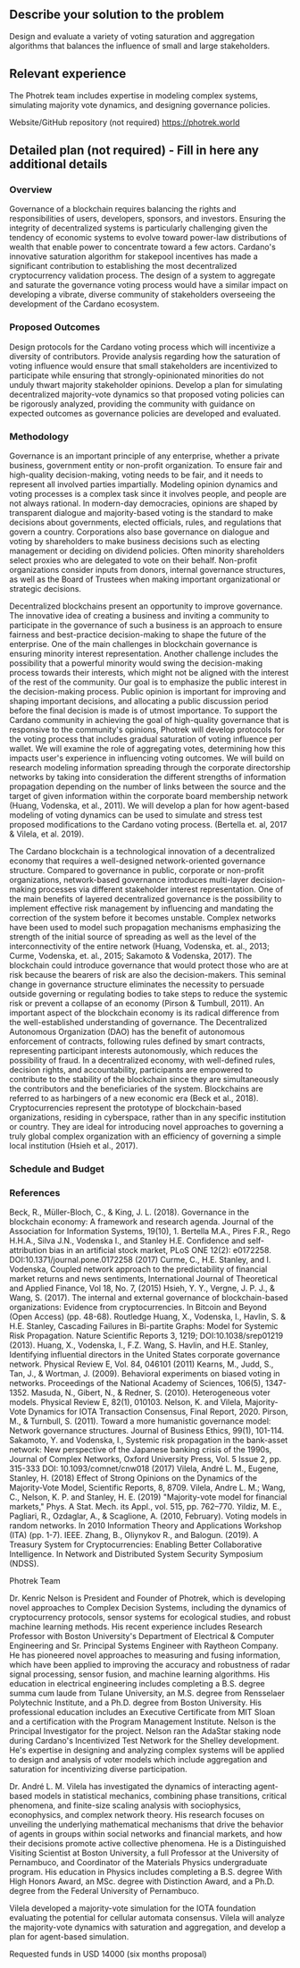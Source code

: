 ## Describe your solution to the problem
Design and evaluate a variety of voting saturation and aggregation algorithms that balances the influence of small and large stakeholders.

## Relevant experience
The Photrek team includes expertise in modeling complex systems, simulating majority vote dynamics, and designing governance policies.

Website/GitHub repository (not required) https://photrek.world
## Detailed plan (not required) - Fill in here any additional details
### Overview

Governance of a blockchain requires balancing the rights and responsibilities of users, developers, sponsors, and investors. Ensuring the integrity of decentralized systems is particularly challenging given the tendency of economic systems to evolve toward power-law distributions of wealth that enable power to concentrate toward a few actors. Cardano's innovative saturation algorithm for stakepool incentives has made a significant contribution to establishing the most decentralized cryptocurrency validation process. The design of a system to aggregate and saturate the governance voting process would have a similar impact on developing a vibrate, diverse community of stakeholders overseeing the development of the Cardano ecosystem.

### Proposed Outcomes

Design protocols for the Cardano voting process which will incentivize a diversity of contributors.
Provide analysis regarding how the saturation of voting influence would ensure that small stakeholders are incentivized to participate while ensuring that strongly-opinionated minorities do not unduly thwart majority stakeholder opinions.
Develop a plan for simulating decentralized majority-vote dynamics so that proposed voting policies can be rigorously analyzed, providing the community with guidance on expected outcomes as governance policies are developed and evaluated.

### Methodology

Governance is an important principle of any enterprise, whether a private business, government entity or non-profit organization. To ensure fair and high-quality decision-making, voting needs to be fair, and it needs to represent all involved parties impartially. Modeling opinion dynamics and voting processes is a complex task since it involves people, and people are not always rational. In modern-day democracies, opinions are shaped by transparent dialogue and majority-based voting is the standard to make decisions about governments, elected officials, rules, and regulations that govern a country. Corporations also base governance on dialogue and voting by shareholders to make business decisions such as electing management or deciding on dividend policies. Often minority shareholders select proxies who are delegated to vote on their behalf. Non-profit organizations consider inputs from donors, internal governance structures, as well as the Board of Trustees when making important organizational or strategic decisions.

Decentralized blockchains present an opportunity to improve governance. The innovative idea of creating a business and inviting a community to participate in the governance of such a business is an approach to ensure fairness and best-practice decision-making to shape the future of the enterprise. One of the main challenges in blockchain governance is ensuring minority interest representation. Another challenge includes the possibility that a powerful minority would swing the decision-making process towards their interests, which might not be aligned with the interest of the rest of the community. Our goal is to emphasize the public interest in the decision-making process. Public opinion is important for improving and shaping important decisions, and allocating a public discussion period before the final decision is made is of utmost importance.
To support the Cardano community in achieving the goal of high-quality governance that is responsive to the community's opinions, Photrek will develop protocols for the voting process that includes gradual saturation of voting influence per wallet. We will examine the role of aggregating votes, determining how this impacts user's experience in influencing voting outcomes. We will build on research modeling information spreading through the corporate directorship networks by taking into consideration the different strengths of information propagation depending on the number of links between the source and the target of given information within the corporate board membership network (Huang, Vodenska, et al., 2011). We will develop a plan for how agent-based modeling of voting dynamics can be used to simulate and stress test proposed modifications to the Cardano voting process. (Bertella et. al, 2017 & Vilela, et al. 2019).

The Cardano blockchain is a technological innovation of a decentralized economy that requires a well-designed network-oriented governance structure. Compared to governance in public, corporate or non-profit organizations, network-based governance introduces multi-layer decision-making processes via different stakeholder interest representation. One of the main benefits of layered decentralized governance is the possibility to implement effective risk management by influencing and mandating the correction of the system before it becomes unstable. Complex networks have been used to model such propagation mechanisms emphasizing the strength of the initial source of spreading as well as the level of the interconnectivity of the entire network (Huang, Vodenska, et. al., 2013; Curme, Vodenska, et. al., 2015; Sakamoto & Vodenska, 2017). The blockchain could introduce governance that would protect those who are at risk because the bearers of risk are also the decision-makers. This seminal change in governance structure eliminates the necessity to persuade outside governing or regulating bodies to take steps to reduce the systemic risk or prevent a collapse of an economy (Pirson & Tumbull, 2011).
An important aspect of the blockchain economy is its radical difference from the well-established understanding of governance.
The Decentralized Autonomous Organization (DAO) has the benefit of autonomous enforcement of contracts, following rules defined by smart contracts, representing participant interests autonomously, which reduces the possibility of fraud. In a decentralized economy, with well-defined rules, decision rights, and accountability, participants are empowered to contribute to the stability of the blockchain since they are simultaneously the contributors and the beneficiaries of the system. Blockchains are referred to as harbingers of a new economic era (Beck et al., 2018). Cryptocurrencies represent the prototype of blockchain-based organizations, residing in cyberspace, rather than in any specific institution or country. They are ideal for introducing novel approaches to governing a truly global complex organization with an efficiency of governing a simple local institution (Hsieh et al., 2017).

### Schedule and Budget

### References

Beck, R., Müller-Bloch, C., & King, J. L. (2018). Governance in the blockchain economy: A framework and research agenda. Journal of the Association for Information Systems, 19(10), 1.
Bertella M.A., Pires F.R., Rego H.H.A., Silva J.N., Vodenska I., and Stanley H.E. Confidence and self-attribution bias in an artificial stock market, PLoS ONE 12(2): e0172258. DOI:10.1371/journal.pone.0172258 (2017)
Curme, C., H.E. Stanley, and I. Vodenska, Coupled network approach to the predictability of financial market returns and news sentiments, International Journal of Theoretical and Applied Finance, Vol 18, No. 7, (2015)
Hsieh, Y. Y., Vergne, J. P. J., & Wang, S. (2017). The internal and external governance of blockchain-based organizations: Evidence from cryptocurrencies. In Bitcoin and Beyond (Open Access) (pp. 48-68). Routledge
Huang, X., Vodenska, I., Havlin, S. & H.E. Stanley, Cascading Failures in Bi-partite Graphs: Model for Systemic Risk Propagation. Nature Scientific Reports 3, 1219; DOI:10.1038/srep01219 (2013).
Huang, X., Vodenska, I., F.Z. Wang, S. Havlin, and H.E. Stanley, Identifying influential directors in the United States corporate governance network. Physical Review E, Vol. 84, 046101 (2011)
Kearns, M., Judd, S., Tan, J., & Wortman, J. (2009). Behavioral experiments on biased voting in networks. Proceedings of the National Academy of Sciences, 106(5), 1347-1352.
Masuda, N., Gibert, N., & Redner, S. (2010). Heterogeneous voter models. Physical Review E, 82(1), 010103.
Nelson, K. and Vilela, Majority-Vote Dynamics for IOTA Transaction Consensus, Final Report, 2020.
Pirson, M., & Turnbull, S. (2011). Toward a more humanistic governance model: Network governance structures. Journal of Business Ethics, 99(1), 101-114.
Sakamoto, Y. and Vodenska, I., Systemic risk propagation in the bank-asset network: New perspective of the Japanese banking crisis of the 1990s, Journal of Complex Networks, Oxford University Press, Vol. 5 Issue 2, pp. 315-333 DOI: 10.1093/comnet/cnw018 (2017)
Vilela, André L. M., Eugene, Stanley, H. (2018) Effect of Strong Opinions on the Dynamics of the Majority-Vote Model, Scientific Reports, 8, 8709.
Vilela, Andre L. M.; Wang, C., Nelson, K. P. and Stanley, H. E. (2019) "Majority-vote model for financial markets," Phys. A Stat. Mech. its Appl., vol. 515, pp. 762–770.
Yildiz, M. E., Pagliari, R., Ozdaglar, A., & Scaglione, A. (2010, February). Voting models in random networks. In 2010 Information Theory and Applications Workshop (ITA) (pp. 1-7). IEEE.
Zhang, B., Oliynykov R., and Balogun. (2019). A Treasury System for Cryptocurrencies: Enabling Better Collaborative Intelligence. In Network and Distributed System Security Symposium (NDSS).

Photrek Team

Dr. Kenric Nelson is President and Founder of Photrek, which is developing novel approaches to Complex Decision Systems, including the dynamics of cryptocurrency protocols, sensor systems for ecological studies, and robust machine learning methods. His recent experience includes Research Professor with Boston University's Department of Electrical & Computer Engineering and Sr. Principal Systems Engineer with Raytheon Company. He has pioneered novel approaches to measuring and fusing information, which have been applied to improving the accuracy and robustness of radar signal processing, sensor fusion, and machine learning algorithms. His education in electrical engineering includes completing a B.S. degree summa cum laude from Tulane University, an M.S. degree from Rensselaer Polytechnic Institute, and a Ph.D. degree from Boston University. His professional education includes an Executive Certificate from MIT Sloan and a certification with the Program Management Institute.
Nelson is the Principal Investigator for the project. Nelson ran the AdaStar staking node during Cardano's Incentivized Test Network for the Shelley development. He's expertise in designing and analyzing complex systems will be applied to design and analysis of voter models which include aggregation and saturation for incentivizing diverse participation.

Dr. André L. M. Vilela has investigated the dynamics of interacting agent-based models in statistical mechanics, combining phase transitions, critical phenomena, and finite-size scaling analysis with sociophysics, econophysics, and complex network theory. His research focuses on unveiling the underlying mathematical mechanisms that drive the behavior of agents in groups within social networks and financial markets, and how their decisions promote active collective phenomena. He is a Distinguished Visiting Scientist at Boston University, a full Professor at the University of Pernambuco, and Coordinator of the Materials Physics undergraduate program. His education in Physics includes completing a B.S. degree With High Honors Award, an MSc. degree with Distinction Award, and a Ph.D. degree from the Federal University of Pernambuco.

Vilela developed a majority-vote simulation for the IOTA foundation evaluating the potential for cellular automata consensus. Vilela will analyze the majority-vote dynamics with saturation and aggregation, and develop a plan for agent-based simulation.

Requested funds in USD 14000 (six months proposal)
